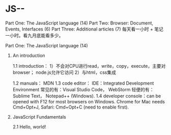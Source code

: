 # JS--

Part One: The JavaScript language (14)
Part Two: Browser: Document, Events, Interfaces (6)
Part Three: Additional articles (7)
每天看一小时 + 笔记一小时。看九月底能看多少。

Part One: The JavaScript language (14)

1. An introduction

    1.1 introduction：
        1）不会对CPU进行read，write，copy，execute，主要对browser； node.js允许它访问
        2）与html，css集成
        
    1.2 manuals： MDN
    1.3 code editor： IDE：Integrated Development Environment
        常见的有：Visual Studio Code， WebStorm 轻便的有：
Sublime Text， Notepad++ (Windows).
    1.4 developer console：can be opened with F12 for most browsers on Windows. Chrome for Mac needs Cmd+Opt+J, Safari: Cmd+Opt+C (need to enable first).

2. JavaScript Fundamentals

    2.1 Hello, world!  <script> tag
       自动
       
    2.2 Code structure
    
    2.3 The modern mode, "use strict"
    
    2.4 Variables
    
    2.5 Data types
    
    2.6 Interaction: alert, prompt, confirm
    
    2.7 Type Conversions
    
    2.8 Basic operators, maths
    
    2.9 Comparisons
    
    2.10 
    
3. 

4. 

5. 
